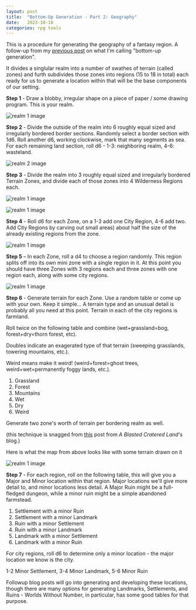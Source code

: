```yaml
---
layout: post
title:  "Bottom-Up Generation - Part 2: Geography"
date:   2023-10-18
categories: rpg tools
---
```


This is a procedure for generating the geography of a fantasy region. A follow-up from my [previous post](bottom-up-generation-1) on what I'm calling "bottom-up generation".

It divides a singlular realm into a number of swathes of terrain (called zones) and furth subdivides those zones into regions (15 to 18 in total) each ready for us to generate a location within that will be the base components of our setting.

**Step 1** - Draw a blobby, irregular shape on a piece of paper / some drawing program. This is your realm.

![realm 1 image](/blog/assets/bottom-up-generation-2/realm1.png)

**Step 2** - Divide the outside of the realm into 6 roughly equal sized and irregularly bordered border sections. Randomly select a border section with 1d6. Roll another d6, working clockwise, mark that many segments as sea. For each remaining land section, roll d6 - 1-3: neighboring realm, 4-6: wasteland.

![realm 2 image](/blog/assets/bottom-up-generation-2/realm2.png)

**Step 3** - Divide the realm into 3 roughly equal sized and irregularly bordered Terrain Zones, and divide each of those zones into 4 Wilderness Regions each.

![realm 1 image](/blog/assets/bottom-up-generation-2/realm3.png)

![realm 1 image](/blog/assets/bottom-up-generation-2/realm4.png)

**Step 4** - Roll d6 for each Zone, on a 1-3 add one City Region, 4-6 add two. Add City Regions by carving out small areas) about half the size of the already existing regions from the zone.

![realm 1 image](/blog/assets/bottom-up-generation-2/realm5.png)

**Step 5** – In each Zone, roll a d4 to choose a region randomly. This region splits off into its own mini zone with a single region in it. At this point you should have three Zones with 3 regions each and three zones with one region each, along with some city regions.

![realm 1 image](/blog/assets/bottom-up-generation-2/realm6.png)

**Step 6** - Generate terrain for each Zone. Use a random table or come up with your own. Keep it simple… A terrain type and an unusual detail is probably all you need at this point. Terrain in each of the city regions is farmland.

Roll twice on the following table and combine (wet+grassland=bog, forest+dry=thorn forest, etc).

Doubles indicate an exagerated type of that terrain (sweeping grasslands, towering mountains, etc.).

Weird means make it weird! (weird+forest=ghost trees, weird+wet=permanently foggy lands, etc.).

1. Grassland
2. Forest
3. Mountains
4. Wet
5. Dry
6. Weird

Generate two zone's worth of terrain per bordering realm as well.

(this technique is snagged from [this](https://crateredland.blogspot.com/2019/06/distant-lands-and-creation-thereof.html) post from *A Blasted Cratered Land*'s blog.)

Here is what the map from above looks like with some terrain drawn on it

![realm 1 image](/blog/assets/bottom-up-generation-2/realm7.png)

**Step 7** - For each region, roll on the following table, this will give you a Major and Minor location within that region. Major locations we'll give more detail to, and minor locations less detail. A Major Ruin might be a full-fledged dungeon, while a minor ruin might be a simple abandoned farmstead.

1. Settlement with a minor Ruin
2. Settlement with a minor Landmark
3. Ruin with a minor Settlement
4. Ruin with a minor Landmark
5. Landmark with a minor Settlement
6. Landmark with a minor Ruin

For city regions, roll d6 to determine only a minor location - the major location we know is the city.

1-2 Minor Settlement, 3-4 Minor Landmark, 5-6 Minor Ruin

Followup blog posts will go into generating and developing these locations, though there are many options for generating Landmarks, Settlements, and Ruins - Worlds Without Number, in particular, has some good tables for that purpose.